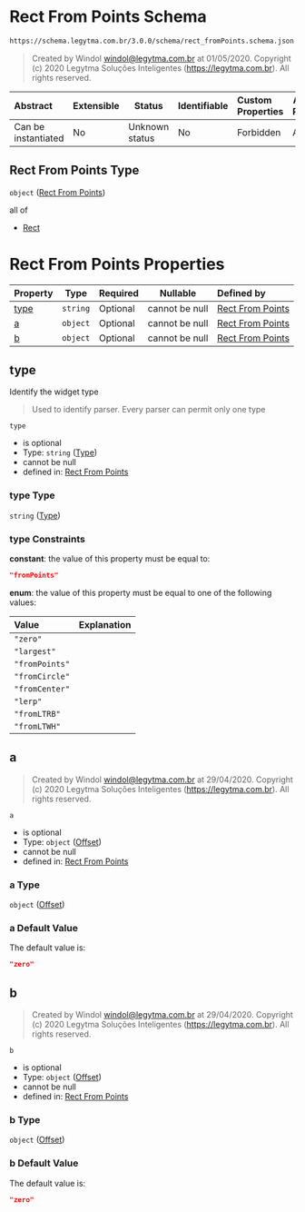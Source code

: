 # Rect From Points Schema

```txt
https://schema.legytma.com.br/3.0.0/schema/rect_fromPoints.schema.json
```




> Created by Windol [windol@legytma.com.br](mailto:windol@legytma.com.br) at 01/05/2020.
> Copyright (c) 2020 Legytma Soluções Inteligentes (<https://legytma.com.br>). All rights reserved.
>

| Abstract            | Extensible | Status         | Identifiable | Custom Properties | Additional Properties | Access Restrictions | Defined In                                                                                  |
| :------------------ | ---------- | -------------- | ------------ | :---------------- | --------------------- | ------------------- | ------------------------------------------------------------------------------------------- |
| Can be instantiated | No         | Unknown status | No           | Forbidden         | Allowed               | none                | [rect_fromPoints.schema.json](../schema/rect_fromPoints.schema.json) |

## Rect From Points Type

`object` ([Rect From Points](rect_frompoints.md))

all of

-   [Rect](decoration_image-properties-rect.md)

# Rect From Points Properties

| Property      | Type     | Required | Nullable       | Defined by                                                                                                                                    |
| :------------ | -------- | -------- | -------------- | :-------------------------------------------------------------------------------------------------------------------------------------------- |
| [type](#type) | `string` | Optional | cannot be null | [Rect From Points](widget-definitions-type.md) |
| [a](#a)       | `object` | Optional | cannot be null | [Rect From Points](box_shadow-properties-offset.md)        |
| [b](#b)       | `object` | Optional | cannot be null | [Rect From Points](box_shadow-properties-offset.md)        |

## type

Identify the widget type


> Used to identify parser. Every parser can permit only one type
>

`type`

-   is optional
-   Type: `string` ([Type](widget-definitions-type.md))
-   cannot be null
-   defined in: [Rect From Points](widget-definitions-type.md)

### type Type

`string` ([Type](widget-definitions-type.md))

### type Constraints

**constant**: the value of this property must be equal to:

```json
"fromPoints"
```

**enum**: the value of this property must be equal to one of the following values:

| Value          | Explanation |
| :------------- | ----------- |
| `"zero"`       |             |
| `"largest"`    |             |
| `"fromPoints"` |             |
| `"fromCircle"` |             |
| `"fromCenter"` |             |
| `"lerp"`       |             |
| `"fromLTRB"`   |             |
| `"fromLTWH"`   |             |

## a




> Created by Windol [windol@legytma.com.br](mailto:windol@legytma.com.br) at 29/04/2020.
> Copyright (c) 2020 Legytma Soluções Inteligentes (<https://legytma.com.br>). All rights reserved.
>

`a`

-   is optional
-   Type: `object` ([Offset](box_shadow-properties-offset.md))
-   cannot be null
-   defined in: [Rect From Points](box_shadow-properties-offset.md)

### a Type

`object` ([Offset](box_shadow-properties-offset.md))

### a Default Value

The default value is:

```json
"zero"
```

## b




> Created by Windol [windol@legytma.com.br](mailto:windol@legytma.com.br) at 29/04/2020.
> Copyright (c) 2020 Legytma Soluções Inteligentes (<https://legytma.com.br>). All rights reserved.
>

`b`

-   is optional
-   Type: `object` ([Offset](box_shadow-properties-offset.md))
-   cannot be null
-   defined in: [Rect From Points](box_shadow-properties-offset.md)

### b Type

`object` ([Offset](box_shadow-properties-offset.md))

### b Default Value

The default value is:

```json
"zero"
```
